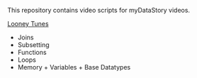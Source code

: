 
This repository contains video scripts for myDataStory videos.

[Looney Tunes](https://www.youtube.com/watch?v=GEUuZ_UzBQw)

- Joins
- Subsetting
- Functions
- Loops
- Memory + Variables + Base Datatypes
